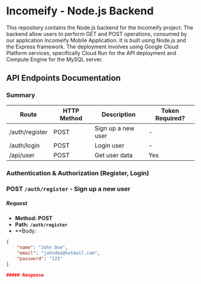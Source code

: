 # Incomeify - Node.js Backend
This repository contains the Node.js backend for the Incomeify project. The backend allow users to perform GET and POST operations, consumed by our application Incomeify Mobile Application. It is built using Node.js and the Express framework. The deployment involves using Google Cloud Platform services, specifically Cloud Run for the API deployment and Compute Engine for the MySQL server.

## API Endpoints Documentation
### Summary

| Route                | HTTP Method | Description                                   | Token Required? |
|----------------------|-------------|-----------------------------------------------|-----------------|
| /auth/register       | POST        | Sign up a new user                            | -               |
| /auth/login          | POST        | Login user                                    | -               |
| /api/user            | POST        | Get user data                                 | Yes             |

### Authentication & Authorization (Register, Login)
### POST `/auth/register` - Sign up a new user
##### Request
- **Method:** **POST**
- **Path:** **`/auth/register`**
- **Body:
```json
{
    "name": "John Doe",
    "email": "johndoe@hotmail.com",
    "password": "123"
}

##### Response


